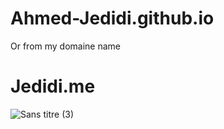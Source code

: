 # Ahmed-Jedidi.github.io
Or from my domaine name
# Jedidi.me

![Sans titre (3)](https://user-images.githubusercontent.com/74512793/208650568-065a990f-7d06-42bb-9046-9dde51ee8f2a.png)
